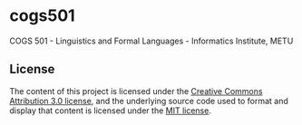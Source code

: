# cogs501
COGS 501 - Linguistics and Formal Languages - Informatics Institute, METU

## License

The content of this project is licensed under the [Creative Commons Attribution 3.0 license](http://creativecommons.org/licenses/by/3.0/us/deed.en_US), and the underlying source code used to format and display that content is licensed under the [MIT license](http://opensource.org/licenses/mit-license.php).
